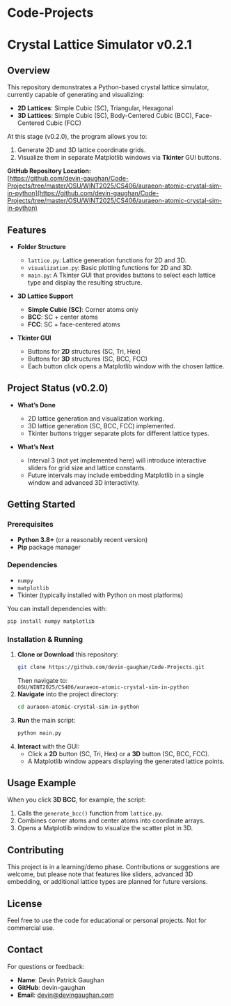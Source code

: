 # Code-Projects

# Crystal Lattice Simulator v0.2.1

## Overview

This repository demonstrates a Python-based crystal lattice simulator, currently capable of generating and visualizing:

- **2D Lattices**: Simple Cubic (SC), Triangular, Hexagonal
- **3D Lattices**: Simple Cubic (SC), Body-Centered Cubic (BCC), Face-Centered Cubic (FCC)

At this stage (v0.2.0), the program allows you to:

1. Generate 2D and 3D lattice coordinate grids.
2. Visualize them in separate Matplotlib windows via **Tkinter** GUI buttons.

**GitHub Repository Location:**  
[https://github.com/devin-gaughan/Code-Projects/tree/master/OSU/WINT2025/CS406/auraeon-atomic-crystal-sim-in-python](https://github.com/devin-gaughan/Code-Projects/tree/master/OSU/WINT2025/CS406/auraeon-atomic-crystal-sim-in-python)

## Features

- **Folder Structure**

  - `lattice.py`: Lattice generation functions for 2D and 3D.
  - `visualization.py`: Basic plotting functions for 2D and 3D.
  - `main.py`: A Tkinter GUI that provides buttons to select each lattice type and display the resulting structure.

- **3D Lattice Support**

  - **Simple Cubic (SC)**: Corner atoms only
  - **BCC**: SC + center atoms
  - **FCC**: SC + face-centered atoms

- **Tkinter GUI**
  - Buttons for **2D** structures (SC, Tri, Hex)
  - Buttons for **3D** structures (SC, BCC, FCC)
  - Each button click opens a Matplotlib window with the chosen lattice.

## Project Status (v0.2.0)

- **What’s Done**

  - 2D lattice generation and visualization working.
  - 3D lattice generation (SC, BCC, FCC) implemented.
  - Tkinter buttons trigger separate plots for different lattice types.

- **What’s Next**
  - Interval 3 (not yet implemented here) will introduce interactive sliders for grid size and lattice constants.
  - Future intervals may include embedding Matplotlib in a single window and advanced 3D interactivity.

## Getting Started

### Prerequisites

- **Python 3.8+** (or a reasonably recent version)
- **Pip** package manager

### Dependencies

- `numpy`
- `matplotlib`
- Tkinter (typically installed with Python on most platforms)

You can install dependencies with:

```bash
pip install numpy matplotlib
```

### Installation & Running

1. **Clone or Download** this repository:
   ```bash
   git clone https://github.com/devin-gaughan/Code-Projects.git
   ```
   Then navigate to:  
   `OSU/WINT2025/CS406/auraeon-atomic-crystal-sim-in-python`
2. **Navigate** into the project directory:
   ```bash
   cd auraeon-atomic-crystal-sim-in-python
   ```
3. **Run** the main script:
   ```bash
   python main.py
   ```
4. **Interact** with the GUI:
   - Click a **2D** button (SC, Tri, Hex) or a **3D** button (SC, BCC, FCC).
   - A Matplotlib window appears displaying the generated lattice points.

## Usage Example

When you click **3D BCC**, for example, the script:

1. Calls the `generate_bcc()` function from `lattice.py`.
2. Combines corner atoms and center atoms into coordinate arrays.
3. Opens a Matplotlib window to visualize the scatter plot in 3D.

## Contributing

This project is in a learning/demo phase. Contributions or suggestions are welcome, but please note that features like sliders, advanced 3D embedding, or additional lattice types are planned for future versions.

## License

Feel free to use the code for educational or personal projects. Not for commercial use.

## Contact

For questions or feedback:

- **Name**: Devin Patrick Gaughan
- **GitHub**: devin-gaughan
- **Email**: devin@devingaughan.com
